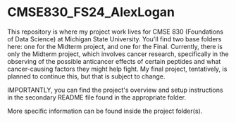 # CMSE830_FS24_AlexLogan

This repository is where my project work lives for CMSE 830 (Foundations of Data Science) at Michigan State University. You'll find two base folders here: one for the Midterm project, and one for the Final. Currently, there is only the Midterm project, which involves cancer research, specifically in the observing of the possible anticancer effects of certain peptides and what cancer-causing factors they might help fight. My final project, tentatively, is planned to continue this, but that is subject to change.

IMPORTANTLY, you can find the project's overview and setup instructions in the secondary README file found in the appropriate folder.

More specific information can be found inside the project folder(s).
